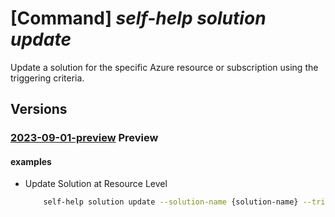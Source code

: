 # [Command] _self-help solution update_

Update a solution for the specific Azure resource or subscription using the triggering criteria.

## Versions

### [2023-09-01-preview](/Resources/mgmt-plane/L3tzY29wZX0vcHJvdmlkZXJzL21pY3Jvc29mdC5oZWxwL3NvbHV0aW9ucy97fQ==/2023-09-01-preview.xml) **Preview**

<!-- mgmt-plane /{scope}/providers/microsoft.help/solutions/{} 2023-09-01-preview -->

#### examples

- Update Solution at Resource Level
    ```bash
        self-help solution update --solution-name {solution-name} --trigger-criteria [{key:ReplacementKey,value:{replacement-key}}] --parameters {SearchText:{search-text},SymptomId:{symptom-id}} --scope {scope}
    ```
